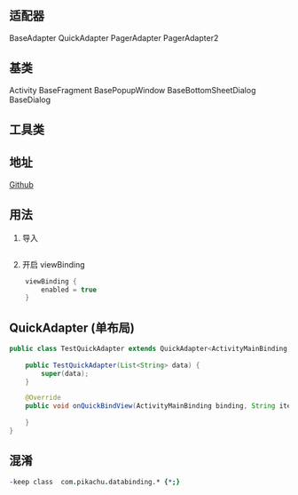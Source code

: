 适配器
------
BaseAdapter
QuickAdapter
PagerAdapter
PagerAdapter2


基类
------
Activity
BaseFragment
BasePopupWindow
BaseBottomSheetDialog
BaseDialog


工具类
-------



地址
------
[Github](https://github.com/pikachu0621)




用法
-----
1. 导入
```java


```

2. 开启 viewBinding
```java
    viewBinding {
        enabled = true
    }
```







QuickAdapter  (单布局)
-----
```java
public class TestQuickAdapter extends QuickAdapter<ActivityMainBinding, String> {
    
    public TestQuickAdapter(List<String> data) {
        super(data);
    }

    @Override
    public void onQuickBindView(ActivityMainBinding binding, String itemData, int position, List<String> data) {
        
    }
}
```









混淆
-------
```pro
-keep class  com.pikachu.databinding.* {*;}
```